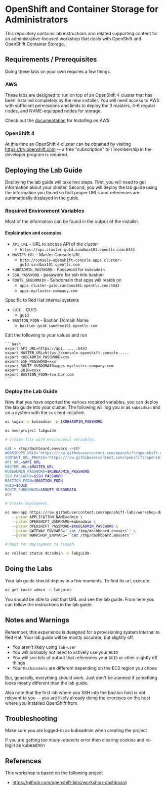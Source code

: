 # OpenShift and Container Storage for Administrators
This repository contains lab instructions and related supporting content for
an administrative-focused workshop that deals with OpenShift and OpenShift
Container Storage.

## Requirements / Prerequisites
Doing these labs on your own requires a few things.

### AWS
These labs are designed to run on top of an OpenShift 4 cluster that has been
installed completely by the new installer. You will need access to AWS with
sufficient permissions and limits to deploy the 3 masters, 4-6 regular nodes,
and NVME-equipped nodes for storage.

Check out the
[documentation](https://docs.openshift.com/container-platform/4.1/welcome/index.html)
for _Installing on AWS_.

### OpenShift 4
At this time an OpenShift 4 cluster can be obtained by visiting
https://try.openshift.com -- a free "subscription" to / membership in the
developer program is required.

## Deploying the Lab Guide
Deploying the lab guide will take two steps. First, you will need to get
information about your cluster. Second, you will deploy the lab guide using
the information you found so that proper URLs and references are
automatically displayed in the guide.

### Required Environment Variables
Most of the information can be found in the output of the installer.

#### Explaination and examples
- `API_URL` - URL to access API of the cluster
    - `https://api.cluster-gu1d.sandbox101.opentlc.com:6443`
- `MASTER_URL` - Master Console URL
    - `http://console-openshift-console.apps.cluster-gu1d.sandbox101.opentlc.com`
- `KUBEADMIN_PASSWORD` - Password for `kubeadmin`
- `SSH_PASSWORD` - password for ssh into bastion
- `ROUTE_SUBDOMAIN` - Subdomain that apps will reside on
    - `apps.cluster-gu1d.sandbox101.opentlc.com:6443`
    - `apps.mycluster.company.com`

Specific to Red Hat internal systems
- `GUID` - GUID
    - `gu1d`
- `BASTION_FQDN` - Bastion Domain Name
    - `bastion.gu1d.sandbox101.opentlc.com`

Edit the following to your values and run

    ```bash
    export API_URL=https://api......:6443
    export MASTER_URL=https://console-openshift-console.....
    export KUBEADMIN_PASSWORD=xxx
    export SSH_PASSWORD=xxx
    export ROUTE_SUBDOMAIN=apps.mycluster.company.com
    export GUID=xxxx
    export BASTION_FQDN=foo.bar.com
    ```

### Deploy the Lab Guide
Now that you have exported the various required variables, you can deploy the
lab guide into your cluster. The following will log you in
as `kubeadmin` and on a system with the `oc` client installed:
```bash
oc login -u kubeadmin -p $KUBEADMIN_PASSWORD

oc new-project labguide

# Create file with environment variables.

cat > /tmp/dashboard.envvars <<EOF
WORKSHOPS_URLS='https://raw.githubusercontent.com/openshift/openshift-cns-testdrive/ocp4-prod/labguide/_ocp_admin_testdrive.yaml'
CONTENT_URL_PREFIX='https://raw.githubusercontent.com/openshift/openshift-cns-testdrive/ocp4-dev/labguide/'
API_URL=$API_URL
MASTER_URL=$MASTER_URL
KUBEADMIN_PASSWORD=$KUBEADMIN_PASSWORD
SSH_PASSWORD=$SSH_PASSWORD
BASTION_FQDN=$BASTION_FQDN
GUID=$GUID
ROUTE_SUBDOMAIN=$ROUTE_SUBDOMAIN
EOF

# Create deployment.

oc new-app https://raw.githubusercontent.com/openshift-labs/workshop-dashboard/2.13.1/templates/production.json \
   --param APPLICATION_NAME=admin \
   --param OPENSHIFT_USERNAME=kubeadmin \
   --param OPENSHIFT_PASSWORD=$KUBEADMIN_PASSWORD \
   --param GATEWAY_ENVVARS="`cat /tmp/dashboard.envvars`" \
   --param WORKSHOP_ENVVARS="`cat /tmp/dashboard.envvars`"

# Wait for deployment to finish.

oc rollout status dc/admin -n labguide
```

## Doing the Labs
Your lab guide should deploy in a few moments. To find its url, execute:

```bash
oc get route admin -n labguide
```

You should be able to visit that URL and see the lab guide. From here you can
follow the instructions in the lab guide.

## Notes and Warnings
Remember, this experience is designed for a provisioning system internal to
Red Hat. Your lab guide will be mostly accurate, but slightly off.

* You aren't likely using `lab-user`
* You will probably not need to actively use your `GUID`
* You will see lots of output that references your `GUID` or other slightly off
  things
* Your `MachineSets` are different depending on the EC2 region you chose

But, generally, everything should work. Just don't be alarmed if something
looks mostly different than the lab guide.

Also note that the first lab where you SSH into the bastion host is not
relevant to you -- you are likely already doing the exercises on the host
where you installed OpenShift from.

## Troubleshooting
Make sure you are logged-in as kubeadmin when creating the project

If you are getting _too many redirects_ error then clearing cookies and re-login as kubeadmin

## References
This workshop is based on the following project
- https://github.com/openshift-labs/workshop-dashboard
